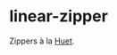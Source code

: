 # linear-zipper

Zippers à la
[Huet](https://www.st.cs.uni-saarland.de/edu/seminare/2005/advanced-fp/docs/huet-zipper.pdf).
